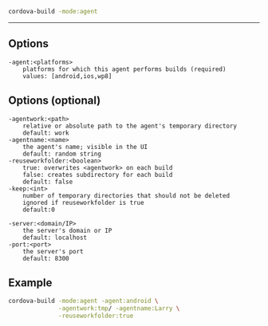 ```sh
cordova-build -mode:agent
```
---
## Options
	-agent:<platforms>
		platforms for which this agent performs builds (required)
		values: [android,ios,wp8]

## Options (optional)
	-agentwork:<path>
		relative or absolute path to the agent's temporary directory
		default: work
	-agentname:<name>
		the agent's name; visible in the UI
		default: random string
	-reuseworkfolder:<boolean>
		true: overwrites <agentwork> on each build
		false: creates subdirectory for each build
		default: false
	-keep:<int>
		number of temporary directories that should not be deleted
		ignored if reuseworkfolder is true
		default:0

	-server:<domain/IP>
		the server's domain or IP
		default: localhost
	-port:<port>
		the server's port
		default: 8300

## Example
```sh
cordova-build -mode:agent -agent:android \
			  -agentwork:tmp/ -agentname:Larry \
			  -reuseworkfolder:true
```